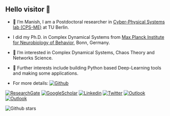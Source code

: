 ## Hello visitor 👋
- 🔭 I’m Manish, I am a Postdoctoral researcher in [Cyber-Physical Systems lab (CPS-ME)](https://www.tu.berlin/cpsme) at TU Berlin.
-  I did my Ph.D. in Complex Dynamical Systems from [Max Planck Institute for Neurobiology of Behavior](https://mpinb.mpg.de/en/), Bonn, Germany.
- 👀 I’m interested in Complex Dynamical Systems, Chaos Theory and Networks Science. 
- 🌱 Further interests include building Python based Deep-Learning tools and making some applications.

- For more details: [![Github](https://img.shields.io/badge/website-maneesh51.github.io-orange)](https://maneesh51.github.io/)

<!--
**maneesh51/maneesh51** is a ✨ _special_ ✨ repository because its `README.md` (this file) appears on your GitHub profile.

Here are some ideas to get you started:

<!-- Your badges
You can use the website to generate badges: https://shields.io/
-->

<!-- [![Github](https://img.shields.io/badge/-Github-000?style=flat&logo=Github&logoColor=white)](https://github.com/maneesh51) -->

[![ResearchGate](https://img.shields.io/badge/-ResearchGate-green?style=flat&logo=ResearchGate&logoColor=white)](https://www.researchgate.net/profile/Manish-Yadav-16)
[![GoogleScholar](https://img.shields.io/badge/-Google%20Scholar-9cf?style=flat&logo=Google&logoColor=white)](https://scholar.google.com/citations?hl=en&user=X6MgHskAAAAJ)
[![Linkedin](https://img.shields.io/badge/-LinkedIn-blue?style=flat&logo=Linkedin&logoColor=white)](https://www.linkedin.com/in/manishyadav51/)
[![Twitter](https://img.shields.io/twitter/url?style=social&url=https://twitter.com/KristinaUlicna)](https://twitter.com/manish_yadav4)
[![Outlook](https://img.shields.io/badge/Resume-2022-Green)](https://maneesh51.github.io/resume/)
[![Outlook](https://img.shields.io/badge/-Outlook-0078D4?style=flat&logo=Microsoft-Outlook&logoColor=white)](mailto:manish.yadav83@outlook.com)



![Github stars](https://img.shields.io/github/stars/maneesh51?style=social)
